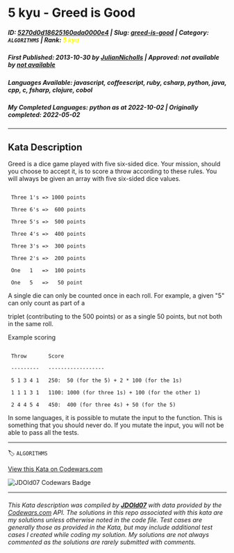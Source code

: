 # 5 kyu - Greed is Good

##### **ID**: [5270d0d18625160ada0000e4](https://www.codewars.com/kata/5270d0d18625160ada0000e4) | **Slug**: [greed-is-good](https://www.codewars.com/kata/5270d0d18625160ada0000e4) | **Category**: `ALGORITHMS` | **Rank**: <span style="color:yellow">5 kyu</span>

##### **First Published**: 2013-10-30 ***by*** [JulianNicholls](https://www.codewars.com/users/JulianNicholls) | **Approved**: *not available* ***by*** [*not available*](*https://www.codewars.com*)

##### **Languages Available**: javascript, coffeescript, ruby, csharp, python, java, cpp, c, fsharp, clojure, cobol

##### **My Completed Languages**: python ***as at*** 2022-10-02 | **Originally completed**: 2022-05-02

---

## Kata Description


Greed is a dice game played with five six-sided dice. Your mission, should you choose to accept it, is to score a throw according to these rules. You will always be given an array with five six-sided dice values.



``` 

 Three 1's => 1000 points

 Three 6's =>  600 points

 Three 5's =>  500 points

 Three 4's =>  400 points

 Three 3's =>  300 points

 Three 2's =>  200 points

 One   1   =>  100 points

 One   5   =>   50 point

```



A single die can only be counted once in each roll. For example, a given "5" can only count as part of a 

triplet (contributing to the 500 points) or as a single 50 points, but not both in the same roll.



Example scoring



```

 Throw       Score

 ---------   ------------------

 5 1 3 4 1   250:  50 (for the 5) + 2 * 100 (for the 1s)

 1 1 1 3 1   1100: 1000 (for three 1s) + 100 (for the other 1)

 2 4 4 5 4   450:  400 (for three 4s) + 50 (for the 5)

```



In some languages, it is possible to mutate the input to the function. This is something that you should never do. If you mutate the input, you will not be able to pass all the tests.



---


🏷 `ALGORITHMS`


[View this Kata on Codewars.com](https://www.codewars.com/kata/5270d0d18625160ada0000e4)

![](https://www.codewars.com/users/jdold07/badges/large "JDOld07 Codewars Badge")

---

###### *This Kata description was compiled by [**JDOld07**](https://tpstech.dev) with data provided by the [Codewars.com](https://www.codewars.com) API.  The solutions in this repo associated with this kata are my solutions unless otherwise noted in the code file.  Test cases are generally those as provided in the Kata, but may include additional test cases I created while coding my solution.  My solutions are not always commented as the solutions are rarely submitted with comments.*
